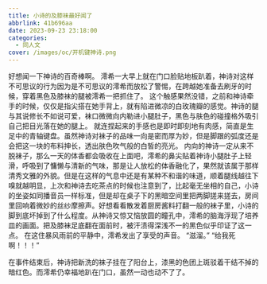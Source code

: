 ```yaml
---
title: 小诗的及膝袜最好闻了
abbrlink: 41b696aa
date: 2023-09-23 23:18:00
categories:
  - 同人文
cover: /images/oc/开机键神诗.png
---
```

好想闻一下神诗的百奇棒啊。
澪希一大早上就在门口脸贴地板趴着，神诗对这样不可思议的行为因为是不可思议的澪希而放松了警惕，在跨越她准备去刷牙的时候，穿着黑色及膝袜的腿被澪希一把抓住了。
这个触感果然没错，之前和神诗牵手的时候，仅仅是指尖搭在她手背上，就有陷进微凉的白玫瑰瓣的感觉。神诗的腿与其说修长不如说可爱，袜口微微向内勒进小腿肚子，黑色与肤色的碰撞格外吸引自己把目光落在她的腿上。
就连捏起来的手感也是即时即刻地有肉感，简直是生足中的青轴键盘。虽然神诗对袜子的品味一向是密而厚为妙，但是脚跟的弧度还是会把这一块的布料抻长，透出肤色吹气般的白皙的亮光。
内向的神诗一定从来不脱袜子，那么一天的体香都会吸收在上面吧，澪希的鼻尖贴着神诗小腿肚子上轻滑，呼吸到了慵懒与清新的气味，那是让人放松的体香融化了，果然就该属于那样清秀文雅的外貌。但是在这样的气息中还是有某种不和谐的味道，顺着腿线越往下嗅就越明显，上次和神诗去吃茶点的时候也注意到了，比起毫无坐相的自己，小诗的坐姿如同播音员一样标准，但是却在桌子下的黑暗空间里把两脚搓来搓去，房间里回响着微妙的丝纱摩擦声。好想看看散发着厨房酱料打翻一般的袜子里，小诗的脚到底坏掉到了什么程度。从神诗又惊又恼放圆的瞳孔中，澪希的脑海浮现了培养皿的画面。把及膝袜足底翻在面前时，被汗渍得深浅不一的黑色似乎印证了这一点。
在这住暴风雨前的平静中，澪希发出了享受的声音。
“滋溜。”
“给我死啊！！！”

在事件结束后，神诗把新洗的袜子挂在了阳台上，漆黑的色团上斑驳着干结不掉的暗红色。而澪希仍幸福地趴在门口，虽然一动也动不了了。
